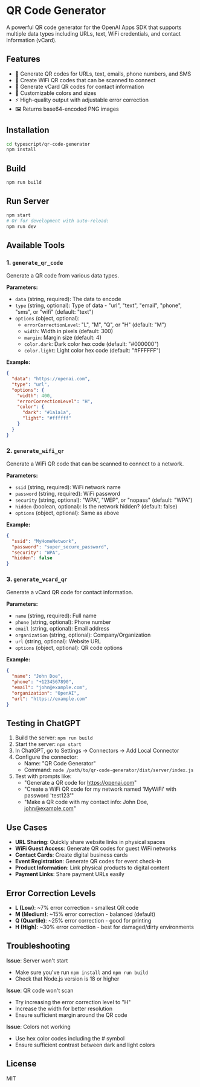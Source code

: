 # QR Code Generator

A powerful QR code generator for the OpenAI Apps SDK that supports multiple data types including URLs, text, WiFi credentials, and contact information (vCard).

## Features

- 📱 Generate QR codes for URLs, text, emails, phone numbers, and SMS
- 🔐 Create WiFi QR codes that can be scanned to connect
- 👤 Generate vCard QR codes for contact information
- 🎨 Customizable colors and sizes
- ⚡ High-quality output with adjustable error correction
- 🖼️ Returns base64-encoded PNG images

## Installation

```bash
cd typescript/qr-code-generator
npm install
```

## Build

```bash
npm run build
```

## Run Server

```bash
npm start
# Or for development with auto-reload:
npm run dev
```

## Available Tools

### 1. `generate_qr_code`

Generate a QR code from various data types.

**Parameters:**
- `data` (string, required): The data to encode
- `type` (string, optional): Type of data - "url", "text", "email", "phone", "sms", or "wifi" (default: "text")
- `options` (object, optional):
  - `errorCorrectionLevel`: "L", "M", "Q", or "H" (default: "M")
  - `width`: Width in pixels (default: 300)
  - `margin`: Margin size (default: 4)
  - `color.dark`: Dark color hex code (default: "#000000")
  - `color.light`: Light color hex code (default: "#FFFFFF")

**Example:**
```json
{
  "data": "https://openai.com",
  "type": "url",
  "options": {
    "width": 400,
    "errorCorrectionLevel": "H",
    "color": {
      "dark": "#1a1a1a",
      "light": "#ffffff"
    }
  }
}
```

### 2. `generate_wifi_qr`

Generate a WiFi QR code that can be scanned to connect to a network.

**Parameters:**
- `ssid` (string, required): WiFi network name
- `password` (string, required): WiFi password
- `security` (string, optional): "WPA", "WEP", or "nopass" (default: "WPA")
- `hidden` (boolean, optional): Is the network hidden? (default: false)
- `options` (object, optional): Same as above

**Example:**
```json
{
  "ssid": "MyHomeNetwork",
  "password": "super_secure_password",
  "security": "WPA",
  "hidden": false
}
```

### 3. `generate_vcard_qr`

Generate a vCard QR code for contact information.

**Parameters:**
- `name` (string, required): Full name
- `phone` (string, optional): Phone number
- `email` (string, optional): Email address
- `organization` (string, optional): Company/Organization
- `url` (string, optional): Website URL
- `options` (object, optional): QR code options

**Example:**
```json
{
  "name": "John Doe",
  "phone": "+1234567890",
  "email": "john@example.com",
  "organization": "OpenAI",
  "url": "https://example.com"
}
```

## Testing in ChatGPT

1. Build the server: `npm run build`
2. Start the server: `npm start`
3. In ChatGPT, go to Settings → Connectors → Add Local Connector
4. Configure the connector:
   - Name: "QR Code Generator"
   - Command: `node /path/to/qr-code-generator/dist/server/index.js`
5. Test with prompts like:
   - "Generate a QR code for https://openai.com"
   - "Create a WiFi QR code for my network named 'MyWiFi' with password 'test123'"
   - "Make a QR code with my contact info: John Doe, john@example.com"

## Use Cases

- **URL Sharing**: Quickly share website links in physical spaces
- **WiFi Guest Access**: Generate QR codes for guest WiFi networks
- **Contact Cards**: Create digital business cards
- **Event Registration**: Generate QR codes for event check-in
- **Product Information**: Link physical products to digital content
- **Payment Links**: Share payment URLs easily

## Error Correction Levels

- **L (Low)**: ~7% error correction - smallest QR code
- **M (Medium)**: ~15% error correction - balanced (default)
- **Q (Quartile)**: ~25% error correction - good for printing
- **H (High)**: ~30% error correction - best for damaged/dirty environments

## Troubleshooting

**Issue**: Server won't start
- Make sure you've run `npm install` and `npm run build`
- Check that Node.js version is 18 or higher

**Issue**: QR code won't scan
- Try increasing the error correction level to "H"
- Increase the width for better resolution
- Ensure sufficient margin around the QR code

**Issue**: Colors not working
- Use hex color codes including the # symbol
- Ensure sufficient contrast between dark and light colors

## License

MIT

